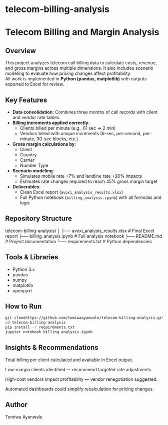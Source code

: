 # telecom-billing-analysis

# Telecom Billing and Margin Analysis

## Overview
This project analyzes telecom call billing data to calculate costs, revenue, and gross margins across multiple dimensions. It also includes scenario modeling to evaluate how pricing changes affect profitability.  
All work is implemented in **Python (pandas, matplotlib)** with outputs exported to Excel for review.

## Key Features
- **Data consolidation**: Combines three months of call records with client and vendor rate tables.  
- **Billing increments applied correctly**:  
  - Clients billed per minute (e.g., 61 sec → 2 min)  
  - Vendors billed with unique increments (6-sec, per-second, per-minute, 30-sec blocks, etc.)  
- **Gross margin calculations by**:  
  - Client  
  - Country  
  - Carrier  
  - Number Type  
- **Scenario modeling**:  
  - Simulates mobile rate +7% and landline rate +20% impacts  
  - Estimates rate changes required to reach 45% gross margin target  
- **Deliverables**:  
  - Clean Excel report (`avoxi_analysis_results.xlsx`)  
  - Full Python notebook (`billing_analysis.ipynb`) with all formulas and logic  

## Repository Structure

telecom-billing-analysis/ │ ├── avoxi_analysis_results.xlsx   # Final Excel report ├── billing_analysis.ipynb        # Full analysis notebook ├── README.md                     # Project documentation └── requirements.txt              # Python dependencies


## Tools & Libraries
- Python 3.x  
- pandas  
- numpy  
- matplotlib  
- openpyxl  

## How to Run
```bash
git clonehttps://github.com/tomiwaayanwale/telecom-billing-analysis.git
cd telecom-billing-analysis
pip install -r requirements.txt
jupyter notebook billing_analysis.ipynb
```

## Insights & Recommendations

Total billing per client calculated and available in Excel output.

Low-margin clients identified — recommend targeted rate adjustments.

High-cost vendors impact profitability — vendor renegotiation suggested.

Automated dashboards could simplify recalculation for pricing changes.


## Author

Tomiwa Ayanwale
